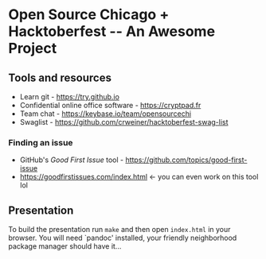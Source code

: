 # Open Source Chicago + Hacktoberfest -- An Awesome Project

## Tools and resources

* Learn git - https://try.github.io
* Confidential online office software - https://cryptpad.fr
* Team chat - https://keybase.io/team/opensourcechi
* Swaglist - https://github.com/crweiner/hacktoberfest-swag-list

### Finding an issue

* GitHub's _Good First Issue_ tool - https://github.com/topics/good-first-issue
* https://goodfirstissues.com/index.html <- you can even work on this tool lol

## Presentation

To build the presentation run `make` and then open `index.html` in your browser.
You will need `pandoc' installed, your friendly neighborhood package manager
should have it...
